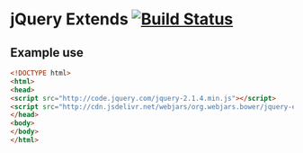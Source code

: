 # jQuery Extends [![Build Status](https://travis-ci.org/stonexx/jquery-extends.svg?branch=master)](https://travis-ci.org/stonexx/jquery-extends)

## Example use

```html
<!DOCTYPE html>
<html>
<head>
<script src="http://code.jquery.com/jquery-2.1.4.min.js"></script>
<script src="http://cdn.jsdelivr.net/webjars/org.webjars.bower/jquery-extends/0.1.4/dist/jquery-extends.min.js"></script>
</head>
<body>
</body>
</html>
```
